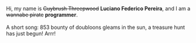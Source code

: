 Hi, my name is ~~Guybrush Threepwood~~ **Luciano Federico Pereira**, and I am a ~~wannabe pirate~~ **programmer**.<br><br>A short song: 853 bounty of doubloons gleams in the sun, a treasure hunt has just begun! Arrr!
